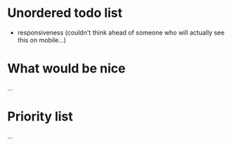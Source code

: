 # Unordered todo list
- responsiveness (couldn't think ahead of someone who will actually see this on mobile...)

# What would be nice
...

# Priority list
...